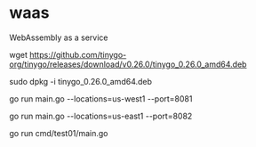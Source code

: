 # waas
WebAssembly as a service

wget https://github.com/tinygo-org/tinygo/releases/download/v0.26.0/tinygo_0.26.0_amd64.deb

sudo dpkg -i tinygo_0.26.0_amd64.deb

go run main.go --locations=us-west1 --port=8081

go run main.go --locations=us-east1 --port=8082

go run cmd/test01/main.go